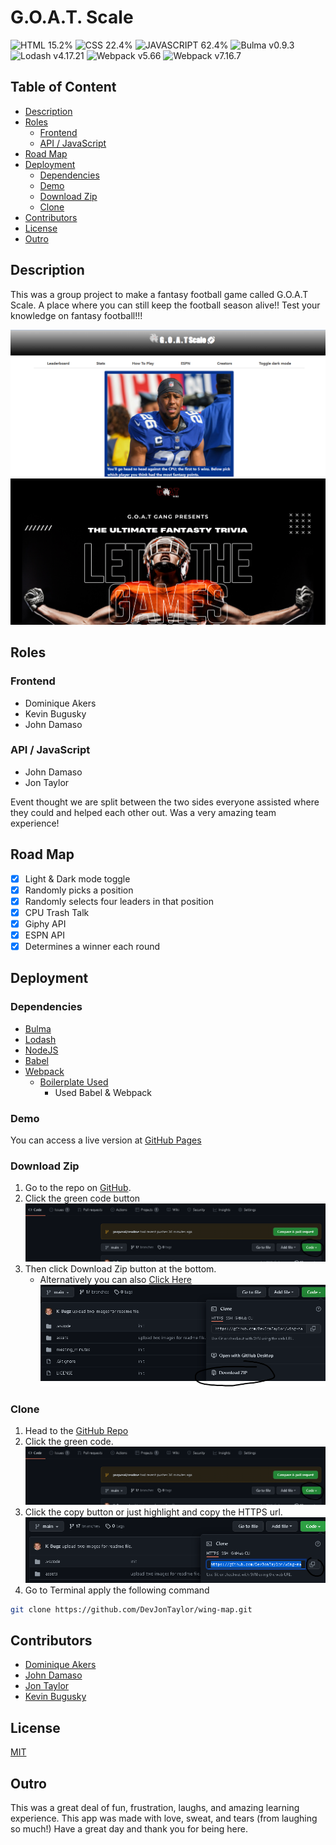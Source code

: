 # G.O.A.T. Scale

![HTML 15.2%](https://img.shields.io/badge/HTML-15.2%25-%23dd4b25?logo=html5&style=plastic)
![CSS 22.4%](https://img.shields.io/badge/CSS-22.4%25-%23146eb0?logo=css3&style=plastic)
![JAVASCRIPT 62.4%](https://img.shields.io/badge/JavaScript-89.7%25-%23e9d44d?logo=javascript&style=plastic)
![Bulma v0.9.3](https://img.shields.io/badge/Bulma-v0.9.3-%230769ad?logo=bulma&style=plastic)
![Lodash v4.17.21](https://img.shields.io/badge/Bootstrap-v4.17.21-%23000?logo=lodash&style=plastic)
![Webpack v5.66](https://img.shields.io/badge/Webpack-v5.66-%231eb4ff?logo=webpack&style=plastic)
![Webpack v7.16.7](https://img.shields.io/badge/Babel-v7.16.7-%23f5da55?logo=Babel&style=plastic)

## Table of Content

- [Description](#description)
- [Roles](#roles)
  - [Frontend](#frontend)
  - [API / JavaScript](#api--javascript)
- [Road Map](#road-map)
- [Deployment](#deployment)
  - [Dependencies](#dependencies)
  - [Demo](#demo)
  - [Download Zip](#download-zip)
  - [Clone](#clone)
- [Contributors](#Contributors)
- [License](#License)
- [Outro](#Outro)

## Description
This was a group project to make a fantasy football game called G.O.A.T Scale.
A place where you can still keep the football season alive!! Test your knowledge
on fantasy football!!!

![picture of game page](assets/images/rmIMG1.png)
![picture of landing page](assets/images/rmIMG2.png)

## Roles
### Frontend
- Dominique Akers
- Kevin Bugusky
- John Damaso

### API / JavaScript
- John Damaso
- Jon Taylor

Event thought we are split between the two sides everyone assisted where
they could and helped each other out.  Was a very amazing team experience!

## Road Map
- [x] Light & Dark mode toggle
- [x] Randomly picks a position
- [x] Randomly selects four leaders in that position
- [x] CPU Trash Talk
- [x] Giphy API
- [x] ESPN API
- [x] Determines a winner each round

## Deployment
### Dependencies
- [Bulma](https://bulma.io)
- [Lodash](https://lodash.com/)
- [NodeJS](https://nodejs.org/)
- [Babel](https://babeljs.io/)
- [Webpack](https://webpack.js.org/concepts/)
  - [Boilerplate Used](https://github.com/piecioshka/boilerplate-webpack-babel)
    - Used Babel & Webpack
### Demo
You can access a live version at [GitHub Pages](https://DevJonTaylor.github.io/wing-map)

### Download Zip
1. Go to the repo on [GitHub](https://github.com/DevJonTaylor/wing-map).
2. Click the green code button
   ![Code Button](./assets/images/green_code_button_github.png)
3. Then click Download Zip button at the bottom.
   - Alternatively you can also [Click Here](https://github.com/DevJonTaylor/wing-map/archive/refs/heads/main.zip)
   ![Download Zip](./assets/images/download_zip_github.png)
### Clone
1. Head to the [GitHub Repo](https://github.com/DevJonTaylor/wing-map)
2. Click the green code.
   ![Code Button](./assets/images/green_code_button_github.png)
3. Click the copy button or just highlight and copy the HTTPS url.
   ![Clone URL](./assets/images/copy_clone_url_github.png)
4. Go to Terminal apply the following command
```bash
git clone https://github.com/DevJonTaylor/wing-map.git
```
## Contributors
- [Dominique Akers](https://github.com/dommy99)
- [John Damaso](https://github.com/JoDamaso)
- [Jon Taylor](https://github.com/DevJonTaylor)
- [Kevin Bugusky](https://github.com/K-Bugz)

## License
[MIT](./LICENSE)

## Outro
This was a great deal of fun, frustration, laughs, and amazing
learning experience.  This app was made with love, sweat, and tears
(from laughing so much!)  Have a great day and thank you for being here.
